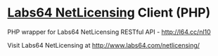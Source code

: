 # [Labs64 NetLicensing](http://www.labs64.com/netlicensing/) Client (PHP)

PHP wrapper for Labs64 NetLicensing RESTful API - http://l64.cc/nl10

Visit Labs64 NetLicensing at http://www.labs64.com/netlicensing/

